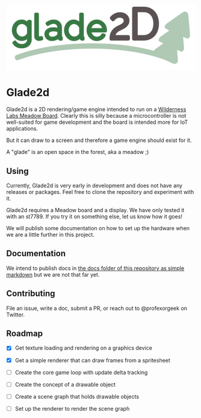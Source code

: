 ![](/media/glade2d-logo.png)

# Glade2d

Glade2d is a 2D rendering/game engine intended to run on a [Wilderness Labs Meadow Board](https://www.wildernesslabs.co/). Clearly this is silly because a microcontroller is not well-suited for game development and the board is intended more for IoT applications.

But it can draw to a screen and therefore a game engine should exist for it.

A "glade" is an open space in the forest, aka a meadow ;)

## Using

Currently, Glade2d is very early in development and does not have any releases or packages. Feel free to clone the repository and experiment with it.

Glade2d requires a Meadow board and a display. We have only tested it with an st7789. If you try it on something else, let us know how it goes!

We will publish some documentation on how to set up the hardware when we are a little further in this project.

## Documentation

We intend to publish docs in [the docs folder of this repository as simple markdown](/docs/index.md) but we are not that far yet.

## Contributing

File an issue, write a doc, submit a PR, or reach out to @profexorgeek on Twitter.

## Roadmap

- [x] Get texture loading and rendering on a graphics device
- [x] Get a simple renderer that can draw frames from a spritesheet
- [ ] Create the core game loop with update delta tracking
- [ ] Create the concept of a drawable object
- [ ] Create a scene graph that holds drawable objects
- [ ] Set up the renderer to render the scene graph



